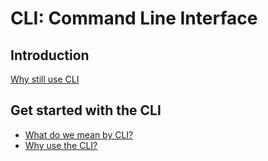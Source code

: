 # CLI: Command Line Interface

## Introduction

[Why still use CLI](cliWhy)

## Get started with the CLI

- [What do we mean by CLI?](cli/cliWhat)
- [Why use the CLI?](cli/cliWhy)
